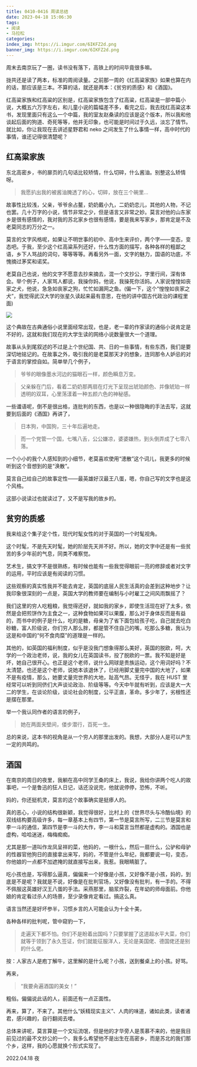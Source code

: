 ```yaml
---
title: 0410-0416 周读总结
date: 2023-04-18 15:06:30
tags:
- 阅读
- 马拉松
categories:
index_img: https://i.imgur.com/6IKFZ2d.png
banner_img: https://i.imgur.com/6IKFZ2d.png
---
```


周末去南京玩了一圈，读书没有落下，高铁上的时间毕竟很多嘛。

拢共还是读了两本，标准的周阅读量。之前那一周的《红高粱家族》如果也算在内的话，那应该是三本。不算的话，就还是两本：《贫穷的质感》和《酒国》。

红高粱家族和红高粱的区别是，红高粱家族包含了红高粱，红高粱是一部中篇小说，大概五六万字左右，和儿童小说的篇幅差不多，看完之后，我去找红高粱这本书，发现里面只有这么一个中篇，我的室友赵桑读的应该是这个版本，所以我和他谈起后面的狗道、奇死等等，他并无印象，也可能是时间过于久远，淡忘了情节。就比如，你让我现在去讲述星野君和 neko 之间发生了什么事情一样，高中时代的事情，谁还记得很清楚呢？

## 红高粱家族

东北高密乡，书的扉页的几句话比较矫情，什么切碎，什么酱油。别整这么矫情呀。

> 我愿扒出我的被酱油腌透了的心，切碎，放在三个碗里...

故事性比较浅，父亲，爷爷余占鳌，奶奶戴小九，二奶奶恋儿，其他的人物，不记也罢。几十万字的小说，情节非常之少，但是语言又非常之妙。莫言对他的山东家乡是很有感情的，我对我的苏北家乡也很有感情，要是我来写家乡，那肯定是不及老莫同志的万分之一。

莫言的文字风格呢，如果让不明世事的初中、高中生来评价，两个字——变态，变态吧。于我，至少这个红高粱系列还好，什么性方面的描写，各种各样的粗鄙之语，乡下人骂战的词句，等等等等。再看另外一面，文字的魅力，国语的功底，不愧摘过茅奖和诺奖。

老莫自己也说，他的文字不愿意去抄来摘去，混一个文抄公，字里行间，深有体会。举个例子，人家骂人都说，我操你妈，他说，我操死你活妈。人家说惶惶如丧家之犬，他说，急急如丧家之狗，忙忙如漏网之鱼。(偏一下，这个“惶惶如丧家之犬”，我觉得武汉大学的张星久读起来最有意思，在他的讲中国古代政治的课程里面)

![](https://i.imgur.com/p9g5Ywe.png)

这个典故在古典通俗小说里面经常出现，也是，老一辈的作家读的通俗小说肯定是不好的，这就和我们现在的大学生读的网络小说数量很大一个道理。

故事从头到尾叙述的不过是上个世纪国、共、日的一些事情，有些东西，我们是要深切地铭记的。在故事之外，吸引我的是老莫那天才的想象，连同那令人妒忌的对于语言的掌控自如。简单举几个例子，

> 爷爷的眼像墨水河边的猫眼石一样，颜色瞬息万变。

> 父亲躲在门后，看着二奶奶那两扇在灯光下呈现出琥珀颜色、并像琥珀一样透明的双耳，心里荡漾着一种五颜六色的神秘感。

一些谶语呢，倒不是很出格，连批判的东西，也是以一种很隐晦的手法去写，这就要到后面的《酒国》再讲了，

> 日本狗，中国狗，三十年后遍地走。

> 而一个党管一个国，七嘴八舌，公公嫌凉，婆婆嫌热，到头倒弄成了七零八落。

一个小小的我个人感知到的小细节，老莫喜欢使用“漶散”这个词儿，我更多的时候听到这个音想到的是“涣散”。

莫言自己给自己的故事定性——最英雄好汉最王八蛋，嗯，你自己写的文字也是这个风格。

这部小说读过也就读过了，又不是写我的故乡的。

## 贫穷的质感

我来给这个集子定个性，现代时髦女性的对于英国的一个时髦视角。

这个时髦，不是先天时髦，她的阶层先天并不好。所以，她的文字中还是有一些贫苦的多少年前的气息，同类不难察觉。

艺术生，搞文字不是很熟练，有时候也能有一些我觉得眼前一亮的修辞或者对文字的运用，平时应该是有阅读的习惯。

这些观察的真实性我并不能去肯定，英国的底层人民生活真的会差到这种地步？让我印象很深刻的一点是，英国大学的教师要在编制与小时雇工之间风雨飘摇了？

我们这里的穷人吃粗粮，我觉得还好，就如我的家乡，即使生活现在好了太多，依然是会把煎饼作为主食之一，这种食物如果可以果腹，那么对于身体反而是有益的，而书中的例子是什么，吃的是糖，母亲为了省下面包给孩子吃，自己就去吃白砂糖，富人阶级说，你们穷人那么胖，都是管不住自己的嘴，吃那么多糖，我认为这是和中国的“何不食肉糜”的道理是一样的。

其他的，如英国的福利制度，似乎是没我门想象得那么美好，英国的脱欧，呵，大学的一个政治老师，说，我的女儿在英国读书，投了脱欧的一票。我不知是好是坏，她自己很开心。也正是这个老师，说什么网球是贵族运动，这个用词好吗？不太清楚。也还是这个老师，说她本该退休了，已经用脚丈量完中国的大地了，如果不是有疫情，那么，她要丈量完世界的大地，趾高气昂。无怪乎，我在 HUST 里经常可以听到同侪们大声谈论政治、阶级等等。今天中午就有听到，应该是大一大二的学生，在谈论阶级，谈论社会的制度，公平正直，革命。多少年了，劣根性还是摆在那里。

举一个我认同作者的语言的例子，

> 她在两面夹壁间，偻步潜行，百死一生。

总的来说，这本书的视角是从一个穷人的那里出发的。我想，大部分人是可以产生一定的共鸣的。

## 酒国

在南京的周日的夜里，我躺在高中同学王桑的床上，我说，我给你讲两个吃人的故事吧，一个是鲁迅的狂人日记，话还没说完，他就说停停，恐怖，不听。

妈的，你还挺机灵，莫言的这个故事确实是挺瘆人的。

真的恶心，小说的结构很新颖，我觉得很好，比村上的《世界尽头与冷酷仙境》的双线结构要高级许多，每一章基本上有四节，第一节是莫言所写，二三节是莫言和李一斗的通信，第四节是李一斗的大作，李一斗和莫言当然都是虚构的。酒国也是虚构，哈哈迷迷，梅梅痴痴。

尤其是那一道叫作龙凤呈祥的菜，他妈的，一根什么，然后一扇什么，公驴和母驴的性器官他狗日的直接拿出来写，妈的，不管是什么年纪，我都要说一句，变态，你他娘的一点都不加遮掩的就直接写出来，我惹。我眼睛脏了。

吃小孩也是，写得那么逼真，偏偏来一个好像是小孩，又好像不是小孩，妈的，到底是不是呢？我就是不说，好像是在批判官场，又好像没有批判，有一手的。不得不佩服这英雄好汉王八蛋的手法。采燕那里，脑浆炸裂，在年幼的师母面前。你他娘的肯定看过杀人的场景，至少录像肯定看过。搞这么真。

语言当然还是好坏参半，习惯乡言的人可能会认为十全十美，

各种各样的批判呢，管中窥豹一下，

> 走遍天下都不怕。你们不是盼着出国吗？只要掌握了这道超水平大菜，你们就等于领到了永久签证，你们就能征服洋人，无论是美国佬、德国佬还是别的什么佬。

按：人家古人是庖丁解牛，这里解的是什么呢？小孩，送到餐桌上的小孩。好骂。

再来，

> “我要肏遍酒国的美女！”

粗俗。偏偏说此话的人，前面还有一点正面性。

再来，算了，不来了。其他什么“妖精现实主义”、人肉的味道，诸如此类，读者诸君，感兴趣的，自行翻阅去喽。

总体来讲呢，莫言算是一个文坛流氓，但是他的才华旁人是羡慕不来的，他是我目前见过的最不文抄公的一个，我多么希望他不是出生在高密乡，而是苏北的我们那个乡，这样，我的心愿就换个形式实现了。

2022.04.18 夜